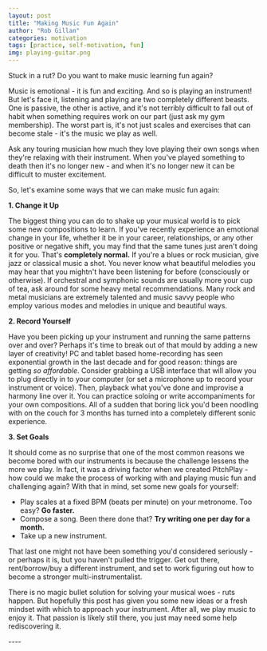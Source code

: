 ```yaml
---
layout: post
title: "Making Music Fun Again"
author: "Rob Gillan"
categories: motivation
tags: [practice, self-motivation, fun]
img: playing-guitar.png
---
```

<p>Stuck in a rut? Do you want to make music learning fun again?</p>

<p>Music is emotional - it is fun and exciting. And so is playing an instrument! But let's face it, listening and playing are two completely different beasts. One is passive, the other is active, and it's not terribly difficult to fall out of habit when something requires work on our part (just ask my gym membership). The worst part is, it's not just scales and exercises that can become stale - it's the music we play as well.</p> 
<p>Ask any touring musician how much they love playing their own songs when they're relaxing with their instrument. When you've played something to death then it's no longer new - and when it's no longer new it can be difficult to muster excitement.</p>
<p>So, let's examine some ways that we can make music fun again:</p>
<strong>1. Change it Up</strong>
<p>The biggest thing you can do to shake up your musical world is to pick some new compositions to learn. If you've recently experience an emotional change in your life, whether it be in your career, relationships, or any other positive or negative shift, you may find that the same tunes just aren't doing it for you. That's <strong>completely normal.</strong> If you're a blues or rock musician, give jazz or classical music a shot. You never know what beautiful melodies you may hear that you mightn't have been listening for before (consciously or otherwise). If orchestral and symphonic sounds are usually more your cup of tea, ask around for some heavy metal recommendations. Many rock and metal musicians are extremely talented and music savvy people who employ various modes and melodies in unique and beautiful ways.</p>
<strong>2. Record Yourself </strong>
<p>Have you been picking up your instrument and running the same patterns over and over? Perhaps it's time to break out of that mould by adding a new layer of creativity! PC and tablet based home-recording has seen exponential growth in the last decade and for good reason: things are getting <i>so affordable</i>. Consider grabbing a USB interface that will allow you to plug directly in to your computer (or set a microphone up to record your instrument or voice). Then, playback what you've done and improvise a harmony line over it. You can practice soloing or write accompaniments for your own compositions. All of a sudden that boring lick you'd been noodling with on the couch for 3 months has turned into a completely different sonic experience.</p>
<strong>3. Set Goals</strong>
<p>It should come as no surprise that one of the most common reasons we become bored with our instruments is because the challenge lessens the more we play. In fact, it was a driving factor when we created PitchPlay - how could we make the process of working with and playing music fun and challenging again? With that in mind, set some new goals for yourself:</p>
  <ul>
    <li>Play scales at a fixed BPM (beats per minute) on your metronome. Too easy? <strong>Go faster.</strong></li>
    <li>Compose a song. Been there done that? <strong>Try writing one per day for a month.</strong></li>
    <li>Take up a new instrument.</li>
  </ul>
<p>That last one might not have been something you'd considered seriously - or perhaps it is, but you haven't pulled the trigger. Get out there, rent/borrow/buy a different instrument, and set to work figuring out how to become a stronger multi-instrumentalist.</p>
<p>There is no magic bullet solution for solving your musical woes - ruts happen. But hopefully this post has given you some new ideas or a fresh mindset with which to approach your instrument. After all, we play music to enjoy it. That passion is likely still there, you just may need some help rediscovering it.</p>
----
